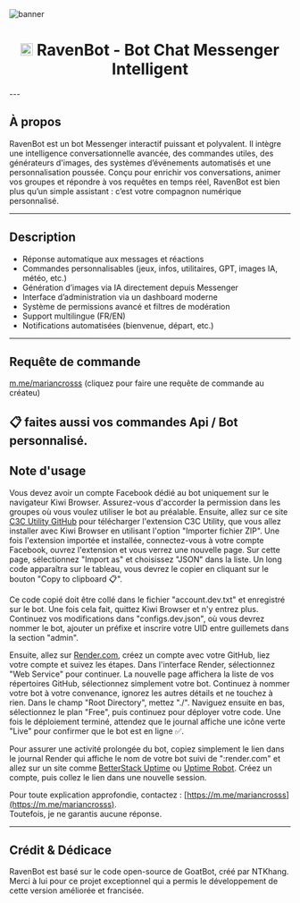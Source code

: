 <img src="https://i.ibb.co/Jwtyz83V/image.jpg" alt="banner">  
<h1 align="center"><img src="https://i.ibb.co/LzQWN8Tk/image.jpg" width="22px"> RavenBot - Bot Chat Messenger Intelligent</h1>  
---

## À propos

RavenBot est un bot Messenger interactif puissant et polyvalent. Il intègre une intelligence conversationnelle avancée, des commandes utiles, des générateurs d'images, des systèmes d’événements automatisés et une personnalisation poussée. Conçu pour enrichir vos conversations, animer vos groupes et répondre à vos requêtes en temps réel, RavenBot est bien plus qu’un simple assistant : c’est votre compagnon numérique personnalisé.

---

## Description

- Réponse automatique aux messages et réactions
- Commandes personnalisables (jeux, infos, utilitaires, GPT, images IA, météo, etc.)
- Génération d’images via IA directement depuis Messenger
- Interface d’administration via un dashboard moderne
- Système de permissions avancé et filtres de modération
- Support multilingue (FR/EN)
- Notifications automatisées (bienvenue, départ, etc.)

---

## Requête de commande

[m.me/mariancrosss](m.me/mariancrosss) (cliquez pour faire une requête de commande au créateu)

📋 faites aussi vos commandes Api / Bot personnalisé.
---

## Note d'usage

Vous devez avoir un compte Facebook dédié au bot uniquement sur le navigateur Kiwi Browser. Assurez-vous d'accorder la permission dans les groupes où vous voulez utiliser le bot au préalable. Ensuite, allez sur ce site [C3C Utility GitHub](https://github.com/c3cbot/c3c-ufc-utility) pour télécharger l'extension C3C Utility, que vous allez installer avec Kiwi Browser en utilisant l'option "Importer fichier ZIP". Une fois l'extension importée et installée, connectez-vous à votre compte Facebook, ouvrez l'extension et vous verrez une nouvelle page. Sur cette page, sélectionnez "Import as" et choisissez "JSON" dans la liste. Un long code apparaîtra sur le tableau, vous devrez le copier en cliquant sur le bouton "Copy to clipboard 📋".

Ce code copié doit être collé dans le fichier "account.dev.txt" et enregistré sur le bot. Une fois cela fait, quittez Kiwi Browser et n'y entrez plus. Continuez vos modifications dans "configs.dev.json", où vous devrez nommer le bot, ajouter un préfixe et inscrire votre UID entre guillemets dans la section "admin".

Ensuite, allez sur [Render.com](https://render.com), créez un compte avec votre GitHub, liez votre compte et suivez les étapes. Dans l'interface Render, sélectionnez "Web Service" pour continuer. La nouvelle page affichera la liste de vos répertoires GitHub, sélectionnez simplement votre bot. Continuez à nommer votre bot à votre convenance, ignorez les autres détails et ne touchez à rien. Dans le champ "Root Directory", mettez "./". Naviguez ensuite en bas, sélectionnez le plan "Free", puis continuez pour déployer votre code. Une fois le déploiement terminé, attendez que le journal affiche une icône verte "Live" pour confirmer que le bot est en ligne ✅.

Pour assurer une activité prolongée du bot, copiez simplement le lien dans le journal Render qui affiche le nom de votre bot suivi de ":render.com" et allez sur un site comme [BetterStack Uptime](https://betterstack.com) ou [Uptime Robot](https://uptimerobot.com). Créez un compte, puis collez le lien dans une nouvelle session.

Pour toute explication approfondie, contactez : [https://m.me/mariancrosss](https://m.me/mariancrosss).  
Toutefois, je ne garantis aucune réponse.

---

## Crédit & Dédicace

RavenBot est basé sur le code open-source de GoatBot, créé par NTKhang. Merci à lui pour ce projet exceptionnel qui a permis le développement de cette version améliorée et francisée.
